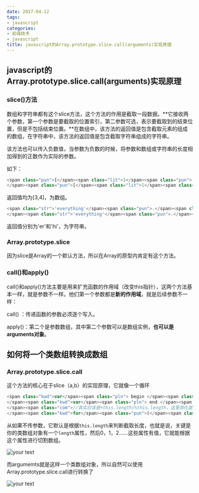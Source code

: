 ```yaml
---
date: 2017-04-12
tags: 
- javascript
categories: 
- 前端技术
- javascript
title: javascript的Array.prototype.slice.call(arguments)实现原理
---
```



## javascript的Array.prototype.slice.call(arguments)实现原理

### slice()方法

数组和字符串都有这个slice方法，这个方法的作用是截取一段数据。**它接收两个参数，第一个参数是要截取的位置索引，第二参数可选，表示要截取到的结束位置，但是不包括结束位置。**在数组中，该方法的返回值是包含截取元素的组成的数组，在字符串中，该方法的返回值是包含截取字符串组成的字符串。

该方法也可以传入负数值，当参数为负数的时候，将参数和数组或字符串的长度相加得到的正数作为实际的参数。

如下：

```javascript
<span class="pun">[</span><span class="lit">1</span><span class="pun">,</span><span class="lit">2</span><span class="pun">,</span><span class="lit">3</span><span class="pun">,</span><span class="lit">4</span><span class="pun">,</span><span class="lit">5</span><span class="pun">,</span><span class="lit">6</span><span class="pun">].</span><span class="pln">slice</span><span class="pun">(</span><span class="lit">2</span><span class="pun">,</span><span class="lit">4</span><span class="pun">);</span><span class="pln">
</span><span class="pun">[</span><span class="lit">1</span><span class="pun">,</span><span class="lit">2</span><span class="pun">,</span><span class="lit">3</span><span class="pun">,</span><span class="lit">4</span><span class="pun">,</span><span class="lit">5</span><span class="pun">,</span><span class="lit">6</span><span class="pun">].</span><span class="pln">slice</span><span class="pun">(-</span><span class="lit">4</span><span class="pun">,-</span><span class="lit">2</span><span class="pun">);</span>
```

返回值均为[3,4]，为数组。

```javascript
<span class="str">'everything'</span><span class="pun">.</span><span class="pln">slice</span><span class="pun">(</span><span class="lit">2</span><span class="pun">,</span><span class="lit">4</span><span class="pun">);</span><span class="pln">
</span><span class="str">'everything'</span><span class="pun">.</span><span class="pln">slice</span><span class="pun">(-</span><span class="lit">4</span><span class="pun">,-</span><span class="lit">2</span><span class="pun">);</span>
```

返回值分别为'er'和'hi'，为字符串。

### Array.prototype.slice

因为slice是Array的一个默认方法，所以在Array的原型内肯定有这个方法。

### call()和apply()

call()和apply()方法主要是用来扩充函数的作用域（改变this指针），这两个方法基本一样，就是参数不一样。他们第一个参数都是**新的作用域**，就是后续参数不一样：

call() ：传递函数的参数必须逐个写入。

apply()：第二个是参数数组，其中第二个参数可以是数组实例，**也可以是arguments对象**。

## 如何将一个类数组转换成数组

### Array.prototype.slice.call

这个方法的核心在于slice（a,b）的实现原理，它就像一个循环

```javascript
<span class="kwd">var</span><span class="pln"> begin </span><span class="pun">=</span><span class="pln"> a</span><span class="pun">||</span><span class="lit">0</span><span class="pun">;</span><span class="pln">
</span><span class="kwd">var</span><span class="pln"> end </span><span class="pun">=</span><span class="pln"> b</span><span class="pun">||</span><span class="kwd">this</span><span class="pun">.</span><span class="pln">length</span><span class="pun">;</span><span class="pln">
</span><span class="com">//其实应该是+this.length)%this.length，这里简化就不写了</span><span class="pln">
</span><span class="kwd">for</span><span class="pun">(</span><span class="kwd">var</span><span class="pln"> i </span><span class="pun">=</span><span class="pln"> a</span><span class="pun">;</span><span class="pln">i</span><span class="pun"><</span><span class="pln">b</span><span class="pun">;</span><span class="pln">i</span><span class="pun">++){.....}</span>
```

从如果不传参数，它默认是根据`this.length`来判断截取长度，也就是说，关键是你的类数组对象有一个`length`属性，然后0，1，2……这些属性有值，它就能根据这个属性进行切割数组。

![your text](<http://img.hksite.cn/1491976686912> "")

而argumemts就是这样一个类数组对象，所以自然可以使用Array.prototype.slice.call进行转换了

![your text](<http://img.hksite.cn/1491977667050> "")

